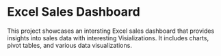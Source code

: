 # Excel Sales Dashboard
 This project showcases an intersting Excel sales dashboard that provides insights into sales data with interesting Visializations. It includes charts, pivot tables, and various data visualizations.
